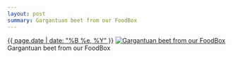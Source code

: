 ```yaml
---
layout: post
summary: Gargantuan beet from our FoodBox
---
```


<p>
  <time><a href="/428">{{ page.date | date: "%B %e, %Y" }}</a></time>
  <a href="/428"><img src="{{ site.assets_url }}/428-480.jpg" srcset="{{ site.assets_url }}/428-960.jpg 960w, {{ site.assets_url }}/428-720.jpg 720w, {{ site.assets_url }}/428-480.jpg 480w, {{ site.assets_url }}/428-240.jpg 240w" sizes="(min-width: 700px) 50vw, calc(100vw - 2rem)" alt="Gargantuan beet from our FoodBox" /></a>
  <span>Gargantuan beet from our FoodBox</span>
</p>
